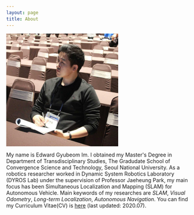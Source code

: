 ```yaml
---
layout: page
title: About
---
```


<div class="figure">
<p>
<img src="/assets/edward.jpg" width="300" align="center" /> <br/>
</p>
</div>

My name is Edward Gyubeom Im. I obtained my Master's Degree in Department of Transdisciplinary Studies, The Gradudate School of Convergence Science and Technology, Seoul National University. As a robotics researcher worked in Dynamic System Robotics Laboratory (DYROS Lab) under the supervision of Professor Jaeheung Park, my main focus has been Simultaneous Localization and Mapping (SLAM) for Autonomous Vehicle. Main keywords of my researches are *SLAM*, *Visual Odometry*, *Long-term Localization*, *Autonomous Navigation*. You can find my Curriculum Vitae(CV) is [here](/assets/cv.pdf) (last updated: 2020.07). 

